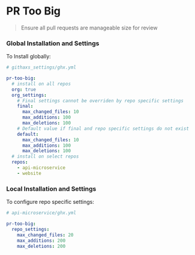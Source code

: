 # PR Too Big

> Ensure all pull requests are manageable size for review

### Global Installation and Settings
To Install globally:

```yaml
# githaxs_settings/ghx.yml

pr-too-big:
  # install on all repos
  org: true
  org_settings:
    # Final settings cannot be overriden by repo specific settings
    final:
      max_changed_files: 10
      max_additions: 100
      max_deletions: 100
    # Default value if final and repo specific settings do not exist
    default:
      max_changed_files: 10
      max_additions: 100
      max_deletions: 100
  # install on select repos
  repos:
    - api-microservice
    - website
```

### Local Installation and Settings

To configure repo specific settings:
```yaml
# api-microservice/ghx.yml

pr-too-big:
  repo_settings:
    max_changed_files: 20
    max_additions: 200
    max_deletions: 200
```
